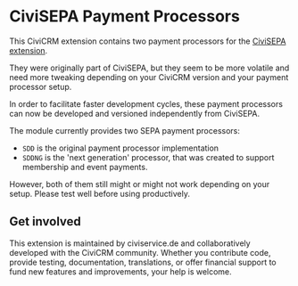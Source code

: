 # CiviSEPA Payment Processors

This CiviCRM extension contains two payment processors for the [CiviSEPA extension](https://github.com/Project60/org.project60.sepa).

They were originally part of CiviSEPA, but they seem to be more volatile and need more tweaking depending on your CiviCRM version and your payment processor setup.

In order to facilitate faster development cycles, these payment processors can now be developed and versioned independently from CiviSEPA.

The module currently provides two SEPA payment processors:
* ``SDD`` is the original payment processor implementation
* ``SDDNG`` is the 'next generation' processor, that was created to support membership and event payments.

However, both of them still might or might not work depending on your setup. Please test well before using productively.

## Get involved

This extension is maintained by civiservice.de and collaboratively developed with the CiviCRM community.
Whether you contribute code, provide testing, documentation, translations, or offer financial support to fund new features and improvements, your help is welcome.
